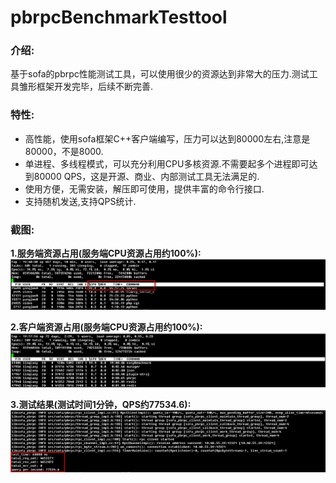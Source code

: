 pbrpcBenchmarkTesttool
=====================

### 介绍:
基于sofa的pbrpc性能测试工具，可以使用很少的资源达到非常大的压力.测试工具雏形框架开发完毕，后续不断完善.

### 特性:
* 高性能，使用sofa框架C++客户端编写，压力可以达到80000左右,注意是80000，不是8000.
* 单进程、多线程模式，可以充分利用CPU多核资源.不需要起多个进程即可达到80000 QPS，这是开源、商业、内部测试工具无法满足的.
* 使用方便，无需安装，解压即可使用，提供丰富的命令行接口.
* 支持随机发送,支持QPS统计.


### 截图:    
**1.服务端资源占用(服务端CPU资源占用约100%):**
![image](screenshot/001server_resource.png)

**2.客户端资源占用(服务端CPU资源占用约100%):**
![image](screenshot/002client_resource.jpg)     

**3.测试结果(测试时间1分钟，QPS约77534.6):**
![image](screenshot/003client_result.png)  


